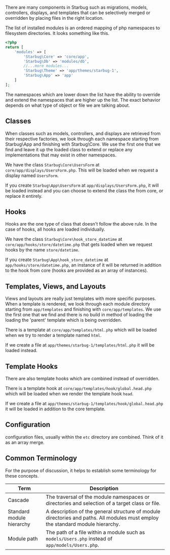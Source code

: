 There are many components in Starbug such as migrations, models, controllers, displays, and templates that can be selectively merged or overridden by placing files in the right location.

The list of installed modules is an ordered mapping of php namespaces to filesystem directories. It looks something like this.

```php
<?php
return [
	'modules' => [
		'Starbug\Core' => 'core/app',
		'Starbug\Db' => 'modules/db',
		//...more modules...
		'Starbug\Theme' => 'app/themes/starbug-1',
		'Starbug\App' => 'app'
	]
];
```

The namespaces which are lower down the list have the ability to override and extend the namespaces that are higher up the list. The exact behavior depends on what type of object or file we are talking about.

## Classes

When classes such as models, controllers, and displays are retrieved from their respective factories, we look through each namespace starting from Starbug\App and finishing with Starbug\Core. We use the first one that we find and leave it up the loaded class to extend or replace any implementations that may exist in other namespaces.

We have the class `Starbug\Core\UsersForm` at `core/app/displays/UsersForm.php`. This will be loaded when we request a display named `UsersForm`.

If you create `Starbug\App\UsersForm` at `app/displays/UsersForm.php`, it will be loaded instead and you can choose to extend the class the from core, or replace it entirely.

## Hooks

Hooks are the one type of class that doesn't follow the above rule. In the case of hooks, all hooks are loaded individually.

We have the class `Starbug\Core\hook_store_datetime` at `core/app/hooks/store/datetime.php` that gets loaded when we request hooks by the name `store/datetime`.

If you create `Starbug\App\hook_store_datetime` at `app/hooks/store/datetime.php`, an instance of it will be returned in addition to the hook from core (hooks are provided as an array of instances).

## Templates, Views, and Layouts

Views and layouts are really just templates with more specific purposes. When a template is rendered, we look through each module directory starting from `app/templates` and finishing with `core/app/templates`. We use the first one that we find and there is no build in method of loading the loading the 'parent' template which is being overridden.

There is a template at `core/app/templates/html.php` which will be loaded when we try to render a template named `html`.

If we create a file at `app/themes/starbug-1/templates/html.php` it will be loaded instead.

## Template Hooks

There are also template hooks which are combined instead of overridden.

There is a template hook at `core/app/templates/hook/global.head.php` which will be loaded when we render the template hook `head`.

If we create a file at `app/themes/starbug-1/templates/hook/global.head.php` it will be loaded in addition to the core template.

## Configuration

configuration files, usually within the `etc` directory are combined. Think of it as an array merge.

## Common Terminology

For the purpose of discussion, it helps to establish some terminology for these concepts.

| Term | Description |
|------|-------------|
| Cascade | The traversal of the module namespaces or directories and selection of a target class or file. |
| Standard module hierarchy | A description of the general structure of module directories and paths. All modules must employ the standard module hierarchy. |
| Module path | The path of a file within a module such as `models/Users.php` instead of `app/models/Users.php`. |
